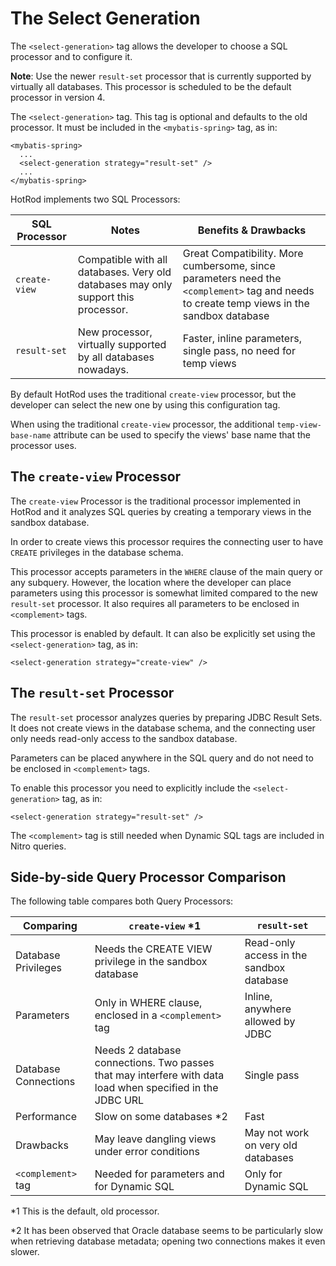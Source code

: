 # The Select Generation

The `<select-generation>` tag allows the developer to choose a SQL processor and to configure it. 

**Note**: Use the newer `result-set` processor that is currently supported by virtually all databases. This processor is scheduled to be the default processor in version 4.

The `<select-generation>` tag. This tag is optional and defaults to the old processor. It must be included in the `<mybatis-spring>` tag, as in:

    <mybatis-spring>
      ...
      <select-generation strategy="result-set" />
      ...
    </mybatis-spring>

HotRod implements two SQL Processors:

| SQL Processor  | Notes | Benefits & Drawbacks |
|----------------|-------|---|
| `create-view` | Compatible with all databases. Very old databases may only support this processor. | Great Compatibility. More cumbersome, since parameters need the `<complement>` tag and needs to create temp views in the sandbox database |
| `result-set` | New processor, virtually supported by all databases nowadays. | Faster, inline parameters, single pass, no need for temp views |

By default HotRod uses the traditional `create-view` processor, but the developer can select the new one by using this configuration tag.

When using the traditional `create-view` processor, the additional `temp-view-base-name` attribute can be used to specify the views' base name that the processor uses.

## The `create-view` Processor

The `create-view` Processor is the traditional processor implemented in HotRod and it analyzes SQL queries by creating a temporary views in 
the sandbox database. 

In order to create views this processor requires the connecting user to have `CREATE` privileges in the database schema.

This processor accepts parameters in the `WHERE` clause of the main query or any subquery. However, the location where the developer
can place parameters using this processor is somewhat limited compared to the new `result-set` processor. It also requires all parameters to be enclosed in
`<complement>` tags.

This processor is enabled by default. It can also be explicitly set using the `<select-generation>` tag, as in:

    <select-generation strategy="create-view" />

## The `result-set` Processor

The `result-set` processor analyzes queries by preparing JDBC Result Sets. It does not create views in the database schema, and
the connecting user only needs read-only access to the sandbox database.

Parameters can be placed anywhere in the SQL query and do not need to be enclosed in `<complement>` tags.

To enable this processor you need to explicitly include the `<select-generation>` tag, as in:

    <select-generation strategy="result-set" />

The `<complement>` tag is still needed when Dynamic SQL tags are included in Nitro queries.

## Side-by-side Query Processor Comparison

The following table compares both Query Processors:

| Comparing  | `create-view` *1 | `result-set` |
|----------------|-------|---|
| Database Privileges  | Needs the CREATE VIEW privilege in the sandbox database | Read-only access in the sandbox database |
| Parameters   | Only in WHERE clause, enclosed in a `<complement>` tag | Inline, anywhere allowed by JDBC |
| Database Connections | Needs 2 database connections. Two passes that may interfere with data load when specified in the JDBC URL | Single pass |
| Performance          | Slow on some databases *2 | Fast |
| Drawbacks            | May leave dangling views under error conditions | May not work on very old databases |
| `<complement>` tag | Needed for parameters and for Dynamic SQL | Only for Dynamic SQL |


*1 This is the default, old processor.

*2 It has been observed that Oracle database seems to be particularly slow when retrieving database metadata; opening two connections
makes it even slower.

 
  
      